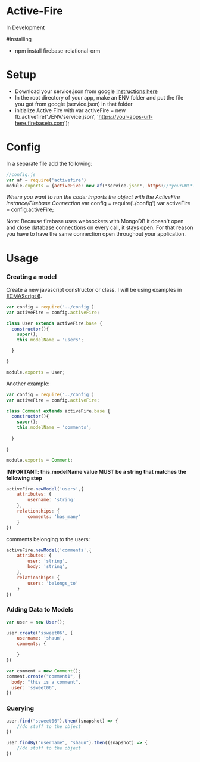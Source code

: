 # Active-Fire
In Development

#Installing
* npm install firebase-relational-orm

# Setup
* Download your service.json from google [Instructions here](https://firebase.google.com/docs/server/setup#add_firebase_to_your_app)
* In the root directory of your app, make an ENV folder and put the file you got from google (service.json) in that folder
* initialize Active Fire with var activeFire = new fb.activefire('./ENV/service.json', 'https://your-apps-url-here.firebaseio.com');

# Config
In a separate file add the following: 

```javascript
//config.js
var af = require('activefire')
module.exports = {activeFive: new af(*service.json*, https://*yourURL*.firebaseio.com)}
```

*Where you want to run the code:*
*imports the object with the ActiveFire instance/Firebase Connection*
var config = require('./config')
var activeFire = config.activeFire;

Note: Because firebase uses websockets with MongoDB it doesn't open and close database connections on every call, it stays open.  For that reason you have to have the same connection open throughout your application.

# Usage

### Creating a model

Create a new javascript constructor or class.  I will be using examples in [ECMAScript 6](http://es6-features.org/).

```javascript
var config = require('../config')
var activeFire = config.activeFire;

class User extends activeFire.base {
  constructor(){
    super();
    this.modelName = 'users';

  }

}

module.exports = User;
```

Another example:

```javascript
var config = require('../config')
var activeFire = config.activeFire;

class Comment extends activeFire.base {
  constructor(){
    super();
    this.modelName = 'comments';
    
  }

}

module.exports = Comment;
```

**IMPORTANT: this.modelName value MUST be a string that matches the following step**

```javascript
activeFire.newModel('users',{
	attributes: {
		username: 'string'
	},
	relationships: {
		comments: 'has_many'
	}
})
```
comments belonging to the users:

```javascript
activeFire.newModel('comments',{
	attributes: {
		user: 'string',
		body: 'string',
	},
	relationships: {
		users: 'belongs_to'
	}
})
```

### Adding Data to Models

```javascript
var user = new User();

user.create('ssweet06', {
	username: 'shaun',
	comments: {

	}
})
```

```javascript
var comment = new Comment();
comment.create("comment1", {
  body: "this is a comment",
  user: 'ssweet06',
})
```

### Querying

```javascript
user.find("ssweet06").then((snapshot) => {
	//do stuff to the object
})
```

```javascript
user.findBy("username", "shaun").then((snapshot) => {
	//do stuff to the object
})
```







